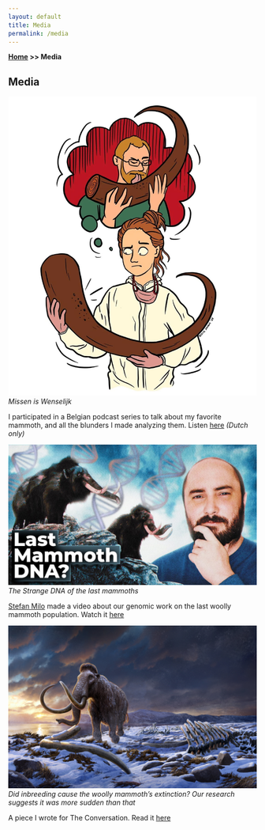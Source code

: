 ```yaml
---
layout: default
title: Media
permalink: /media
---
```

**[Home](/) >> Media**

## Media
<div class="media-section">
    <div class="media-item">
        <img src="/assets/img/misseniswenselijk.jpeg" alt="Thumbnail of Missen is Wenselijk podcast" />
        <div class="media-description">
            <em>Missen is Wenselijk</em><br />
            <p>I participated in a Belgian podcast series to talk about my favorite mammoth, and all the blunders I made analyzing them. Listen <a href="https://open.spotify.com/episode/7gRzCjwYNoh1avlfssWZcN?si=qDOjm8pxSGutglACClwS2A">here</a> <em>(Dutch only)</em></p>
        </div>
    </div>
</div>

<div class="media-section">
    <div class="media-item">
        <img src="/assets/img/thumbnail_lastmammoth.jpg" alt="Thumbnail of Woolly Mammoth Video" />
        <div class="media-description">
            <em>The Strange DNA of the last mammoths</em><br />
            <p><a href="https://www.stefanmilo.com/">Stefan Milo</a> made a video about our genomic work on the last woolly mammoth population. Watch it <a href="https://www.youtube.com/watch?v=mf1HWjUJPZM">here</a></p>
        </div>
    </div>
</div>

<div class="media-section">
    <div class="media-item">
        <img src="/assets/img/LastWrangelMammoth.jpg" alt="Thumbnail of The Conversation article" />
        <div class="media-description">
            <em>Did inbreeding cause the woolly mammoth’s extinction? Our research suggests it was more sudden than that</em><br />
            <p>A piece I wrote for The Conversation. Read it <a href="https://theconversation.com/did-inbreeding-cause-the-woolly-mammoths-extinction-our-research-suggests-it-was-more-sudden-than-that-233119">here</a> </p>
        </div>
    </div>
</div>
